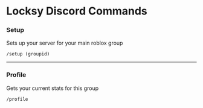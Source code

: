 # Locksy Discord Commands

### Setup

Sets up your server for your main roblox group
```
/setup (groupid)
```

--------------

### Profile

Gets your current stats for this group
```
/profile
```


